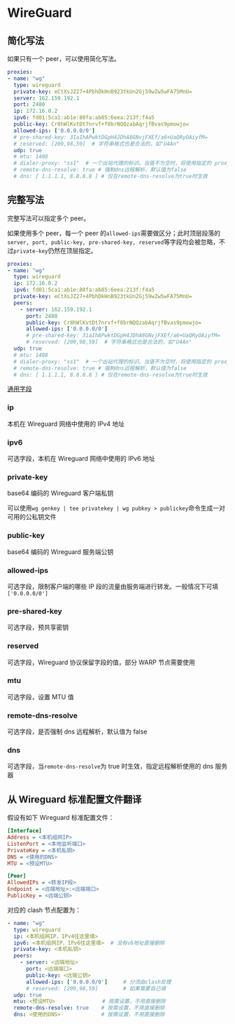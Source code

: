# WireGuard

## 简化写法

如果只有一个 peer，可以使用简化写法。

```{.yaml linenums="1"}
proxies:
- name: "wg"
  type: wireguard
  private-key: eCtXsJZ27+4PbhDkHnB923tkUn2Gj59wZw5wFA75MnU=
  server: 162.159.192.1
  port: 2480
  ip: 172.16.0.2
  ipv6: fd01:5ca1:ab1e:80fa:ab85:6eea:213f:f4a5
  public-key: Cr8hWlKvtDt7nrvf+f0brNQQzabAqrjfBvas9pmowjo=
  allowed-ips: ['0.0.0.0/0']
  # pre-shared-key: 31aIhAPwktDGpH4JDhA8GNvjFXEf/a6+UaQRyOAiyfM=
  # reserved: [209,98,59]  # 字符串格式也是合法的，如"U4An"
  udp: true
  # mtu: 1408
  # dialer-proxy: "ss1"  # 一个出站代理的标识。当值不为空时，将使用指定的 proxy/proxy-group 发出连接
  # remote-dns-resolve: true # 强制dns远程解析，默认值为false
  # dns: [ 1.1.1.1, 8.8.8.8 ] # 仅在remote-dns-resolve为true时生效
```

## 完整写法

完整写法可以指定多个 peer。

如果使用多个 peer，每一个 peer 的`allowed-ips`需要做区分；此时顶层段落的`server, port, public-key, pre-shared-key, reserved`等字段均会被忽略，不过`private-key`仍然在顶层指定。

```{.yaml linenums="1"}
proxies:
- name: "wg"
  type: wireguard
  ip: 172.16.0.2
  ipv6: fd01:5ca1:ab1e:80fa:ab85:6eea:213f:f4a5
  private-key: eCtXsJZ27+4PbhDkHnB923tkUn2Gj59wZw5wFA75MnU=
  peers:
    - server: 162.159.192.1
      port: 2480
      public-key: Cr8hWlKvtDt7nrvf+f0brNQQzabAqrjfBvas9pmowjo=
      allowed-ips: ['0.0.0.0/0']
      # pre-shared-key: 31aIhAPwktDGpH4JDhA8GNvjFXEf/a6+UaQRyOAiyfM=
      # reserved: [209,98,59]  # 字符串格式也是合法的，如"U4An"
  udp: true
  # mtu: 1408
  # dialer-proxy: "ss1"  # 一个出站代理的标识。当值不为空时，将使用指定的 proxy/proxy-group 发出连接
  # remote-dns-resolve: true # 强制dns远程解析，默认值为false
  # dns: [ 1.1.1.1, 8.8.8.8 ] # 仅在remote-dns-resolve为true时生效
```

[通用字段](./index.md)

### ip

本机在 Wireguard 网络中使用的 IPv4 地址

### ipv6

可选字段，本机在 Wireguard 网络中使用的 IPv6 地址

### private-key

base64 编码的 Wireguard 客户端私钥

可以使用`wg genkey | tee privatekey | wg pubkey > publickey`命令生成一对可用的公私钥文件

### public-key

base64 编码的 Wireguard 服务端公钥

### allowed-ips

可选字段，限制客户端的哪些 IP 段的流量由服务端进行转发。一般情况下可填`['0.0.0.0/0']`

### pre-shared-key

可选字段，预共享密钥

### reserved

可选字段，Wireguard 协议保留字段的值，部分 WARP 节点需要使用

### mtu

可选字段，设置 MTU 值

### remote-dns-resolve

可选字段，是否强制 dns 远程解析，默认值为 false

### dns

可选字段，当`remote-dns-resolve`为 true 时生效，指定远程解析使用的 dns 服务器

## 从 Wireguard 标准配置文件翻译

假设有如下 Wireguard 标准配置文件：

```ini
[Interface]
Address = <本机组网IP>
ListenPort = <本地监听端口>
PrivateKey = <本机私钥>
DNS = <使用的DNS>
MTU = <预设MTU>

[Peer]
AllowedIPs = <转发IP段>
Endpoint = <远端地址>:<远端端口>
PublicKey = <远端公钥>
```

对应的 clash 节点配置为：

```{.yaml linenums="1"}
- name: "wg"
  type: wireguard
  ip: <本机组网IP，IPv4往这里填>
  ipv6: <本机组网IP，IPv6往这里填>  # 没有v6地址直接删除
  private-key: <本机私钥>
  peers:
    - server: <远端地址>
      port: <远端端口>
      public-key: <远端公钥>
      allowed-ips: ['0.0.0.0/0']     # 分流由clash处理
      # reserved: [209,98,59]        # 如果需要自己填
  udp: true
  mtu: <预设MTU>               # 按需设置，不用直接删除
  remote-dns-resolve: true    # 按需设置，不用直接删除
  dns: <使用的DNS>             # 按需设置，不用直接删除
```
